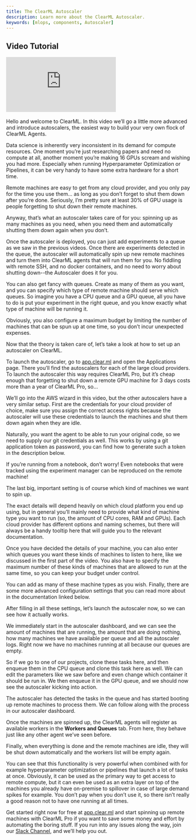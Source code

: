 ```yaml
---
title: The ClearML Autoscaler
description: Learn more about the ClearML Autoscaler.
keywords: [mlops, components, Autoscaler]
---
```



## Video Tutorial

<div style={{position: 'relative', overflow: 'hidden', width: '100%', paddingTop: '56.25%' }} >
<iframe style={{position: 'absolute', top: '0', left: '0', bottom: '0', right: '0', width: '100%', height: '100%'}} 
        src="https://www.youtube.com/embed/j4XVMAaUt3E?rel=0" 
        title="YouTube video player" 
        frameborder="0" 
        allow="accelerometer; autoplay; clipboard-write; encrypted-media; gyroscope; picture-in-picture; fullscreen" 
        allowfullscreen>
</iframe>
</div>

<br/>

<Collapsible type="info" title="Video Transcript">
Hello and welcome to ClearML. In this video we’ll go a little more advanced and introduce autoscalers, the easiest way to build your very own flock of ClearML Agents.

Data science is inherently very inconsistent in its demand for compute resources. One moment you’re just researching papers and need no compute at all, another moment you’re making 16 GPUs scream and wishing you had more. Especially when running Hyperparameter Optimization or Pipelines, it can be very handy to have some extra hardware for a short time.

Remote machines are easy to get from any cloud provider, and you only pay for the time you use them… as long as you don’t forget to shut them down after you’re done. Seriously, I’m pretty sure at least 30% of GPU usage is people forgetting to shut down their remote machines. 

Anyway, that’s what an autoscaler takes care of for you: spinning up as many machines as you need, when you need them and automatically shutting them down again when you don’t.

Once the autoscaler is deployed, you can just add experiments to a queue as we saw in the previous videos. Once there are experiments detected in the queue, the autoscaler will automatically spin up new remote machines and turn them into ClearML agents that will run them for you. No fiddling with remote SSH, and no docker containers, and no need to worry about shutting down--the Autoscaler does it for you. 

You can also get fancy with queues. Create as many of them as you want, and you can specify which type of remote machine should serve which queues. So imagine you have a CPU queue and a GPU queue, all you have to do is put your experiment in the right queue, and you know exactly what type of machine will be running it.

Obviously, you also configure a maximum budget by limiting the number of machines that can be spun up at one time, so you don’t incur unexpected expenses.

Now that the theory is taken care of, let’s take a look at how to set up an autoscaler on ClearML.

To launch the autoscaler, go to [app.clear.ml](https://app.clear.ml) and open the Applications page. There you’ll find the autoscalers for each of the large cloud providers. To launch the autoscaler this way requires ClearML Pro, but it’s cheap enough that forgetting to shut down a remote GPU machine for 3 days costs more than a year of ClearML Pro, so…

We’ll go into the AWS wizard in this video, but the other autoscalers have a very similar setup. First are the credentials for your cloud provider of choice, make sure you assign the correct access rights because the autoscaler will use these credentials to launch the machines and shut them down again when they are idle.

Naturally, you want the agent to be able to run your original code, so we need to supply our git credentials as well. This works by using a git application token as password, you can find how to generate such a token in the description below.

If you’re running from a notebook, don’t worry! Even notebooks that were tracked using the experiment manager can be reproduced on the remote machine!

The last big, important setting is of course which kind of machines we want to spin up.

The exact details will depend heavily on which cloud platform you end up using, but in general you’ll mainly need to provide what kind of machine type you want to run (so, the amount of CPU cores, RAM and GPUs). Each cloud provider has different options and naming schemes, but there will always be a handy tooltip here that will guide you to the relevant documentation.

Once you have decided the details of your machine, you can also enter which queues you want these kinds of machines to listen to here, like we discussed in the first part of the video. You also have to specify the maximum number of these kinds of machines that are allowed to run at the same time, so you can keep your budget under control.

You can add as many of these machine types as you wish. Finally, there are some more advanced configuration settings that you can read more about in the documentation linked below.

After filling in all these settings, let’s launch the autoscaler now, so we can see how it actually works.

We immediately start in the autoscaler dashboard, and we can see the amount of machines that are running, the amount that are doing nothing, how many machines we have available per queue and all the autoscaler logs. Right now we have no machines running at all because our queues are empty.

So if we go to one of our projects, clone these tasks here, and then enqueue them in the CPU queue and clone this task here as well. We can edit the parameters like we saw before and even change which container it should be run in. We then enqueue it in the GPU queue, and we should now see the autoscaler kicking into action.

The autoscaler has detected the tasks in the queue and has started booting up remote machines to process them. We can follow along with the process in our autoscaler dashboard.

Once the machines are spinned up, the ClearML agents will register as available workers in the **Workers and Queues** tab. From here, they behave just like any other agent we’ve seen before.

Finally, when everything is done and the remote machines are idle, they will be shut down automatically and the workers list will be empty again.

You can see that this functionality is very powerful when combined with for example hyperparameter optimization or pipelines that launch a lot of tasks at once. Obviously, it can be used as the primary way to get access to remote compute, but it can even be used as an extra layer on top of the machines you already have on-premise to spillover in case of large demand spikes for example. You don’t pay when you don’t use it, so there isn’t really a good reason not to have one running at all times.

Get started right now for free at [app.clear.ml](https://app.clear.ml) and start spinning up remote machines with ClearML Pro if you want to save some money and effort by automating the boring stuff. If you run into any issues along the way, join our [Slack Channel](https://join.slack.com/t/clearml/shared_invite/zt-1v74jzwkn-~XsuWB0btXOlfFQCh8DJQw), and we’ll help you out.
</Collapsible>
